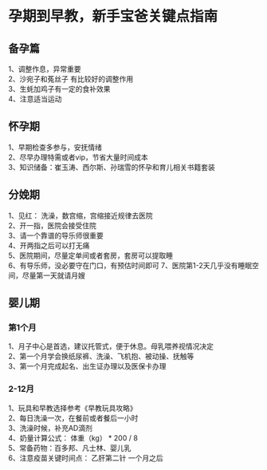 # 孕期到早教，新手宝爸关键点指南

## 备孕篇
1、调整作息，异常重要  
2、沙宛子和菟丝子 有比较好的调整作用  
3、生蚝加鸡子有一定的食补效果  
4、注意适当运动  

## 怀孕期
1、早期检查多参与，安抚情绪  
2、尽早办理特需或者vip，节省大量时间成本  
3、知识储备：崔玉涛、西尔斯、孙瑞雪的怀孕和育儿相关书籍套装  


## 分娩期
1、见红： 洗澡，数宫缩，宫缩接近规律去医院  
2、开一指，医院会接受住院  
3、请一个靠谱的导乐师很重要  
4、开两指之后可以打无痛  
5、医院期间，尽量定单间或者套房，套房可以提取睡  
6、有导乐师，没必要守在门口，有预估时间即可 
7、医院第1-2天几乎没有睡眠空间，尽量第一天就请月嫂  


## 婴儿期
### 第1个月
1、月子中心是首选，建议托管式，便于休息。母乳喂养视情况决定  
2、第一个月学会换纸尿裤、洗澡、飞机抱、被动操、抚触等  
3、第一个月完成起名、出生证办理以及医保卡办理  

### 2-12月
1、玩具和早教选择参考《早教玩具攻略》  
2、每日洗澡一次，在餐前或者餐后一小时  
3、洗澡时候，补充AD滴剂  
4、奶量计算公式： 体重（kg） * 200 / 8  
5、常备药物：百多邦、凡士林、婴儿乳  
6、注意疫苗关键时间点： 乙肝第二针  一个月之后  
